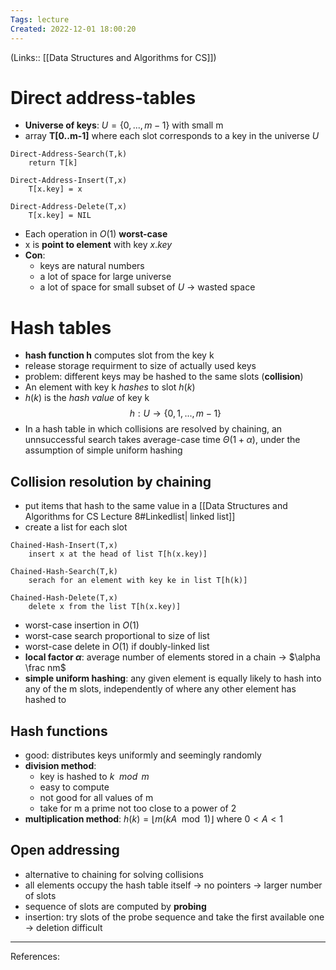 ```yaml
---
Tags: lecture
Created: 2022-12-01 18:00:20
---
```

(Links:: [[Data Structures and Algorithms for CS]])
# Direct address-tables
- **Universe of keys**: $U=\{0,...,m-1\}$ with small m
- array **T[0..m-1]** where each slot corresponds to a key in the universe $U$
```
Direct-Address-Search(T,k)
	return T[k]
```
```
Direct-Address-Insert(T,x)
	T[x.key] = x
```
```
Direct-Address-Delete(T,x)
	T[x.key] = NIL
```
- Each operation in $O(1)$ **worst-case**
- x is **point to element** with key $x.key$
- **Con**:
	- keys are natural numbers
	- a lot of space for large universe
	- a lot of space for small subset of $U$
	  -> wasted space
# Hash tables
- **hash function h** computes slot from the key k
- release storage requirment to size of actually used keys
- problem: different keys may be hashed to the same slots (**collision**)
- An element with key k *hashes* to slot $h(k)$
- $h(k)$ is the *hash value* of key k
$$h:U\to\{0,1,...,m-1\}$$
- In a hash table in which collisions are resolved by chaining, an unnsuccessful search takes average-case time $\Theta(1+\alpha)$, under the assumption of simple uniform hashing
## Collision resolution by chaining
- put items that hash to the same value in a [[Data Structures and Algorithms for CS Lecture 8#Linkedlist| linked list]]
- create a list for each slot
```
Chained-Hash-Insert(T,x)
	insert x at the head of list T[h(x.key)]
```
```
Chained-Hash-Search(T,k)
	serach for an element with key ke in list T[h(k)]
```
```
Chained-Hash-Delete(T,x)
	delete x from the list T[h(x.key)]
```
- worst-case insertion in $O(1)$
- worst-case search proportional to size of list
- worst-case delete in $O(1)$ if doubly-linked list
- **local factor $\alpha$**: average number of elements stored in a chain -> $\alpha \frac nm$
- **simple uniform hashing**: any given element is equally likely to hash into any of the m slots, independently of where any other element has hashed to 
## Hash functions
- good: distributes keys uniformly and seemingly randomly
- **division method**:
	- key is hashed to *$k \mod m$*
	- easy to compute
	- not good for all values of m
	- take for m a prime not too close to a power of 2
- **multiplication method**: $h(k)=\lfloor m (kA \mod 1)\rfloor$ where $0<A<1$
## Open addressing
- alternative to chaining for solving collisions
- all elements occupy the hash table itself
  -> no pointers -> larger number of slots
- sequence of slots are computed by **probing**
- insertion: try slots of the probe sequence and take the first available one -> deletion difficult

---
References: